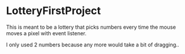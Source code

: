 # LotteryFirstProject

This is meant to be a lottery that picks numbers every time the mouse moves a pixel with event listener.

I only used 2 numbers because any more would take a bit of dragging..
